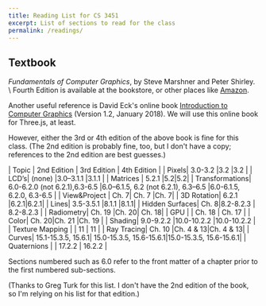 ```yaml
---
title: Reading List for CS 3451
excerpt: List of sections to read for the class
permalink: /readings/
---
```


## Textbook

*Fundamentals of Computer Graphics*, by Steve Marshner and Peter Shirley.   \\
Fourth Edition is available at the bookstore, or other places like [Amazon](https://www.amazon.com/Fundamentals-Computer-Graphics-Steve-Marschner-ebook-dp-B07JNJ3284/dp/B07JNJ3284/ref=mt_kindle?_encoding=UTF8&me=&qid=1564237012).

Another useful reference is David Eck's online book [Introduction to Computer Graphics](http://math.hws.edu/graphicsbook/) (Version 1.2, January 2018).  We will use this online book for Three.js, at least.

However, either the 3rd or 4th edition of the above book is fine for this class. (The 2nd edition is probably fine, too, but I don't have a copy; references to the 2nd edition are best guesses.)

| Topic | 2nd Edition | 3rd Edition | 4th Edition |
| Pixels| 3.0-3.2 |3.2 |3.2 |
| LCD’s| (none) |3.0–3.1.1 |3.1.1 |
| Matrices | 5.2.1 |5.2|5.2|
| Transformations|  6.0-6.2.0 (not 6.2.1),6.3-6.5 |6.0–6.1.5, 6.2 (not 6.2.1), 6.3–6.5 |6.0-6.1.5, 6.2.0, 6.3-6.5 |
| View&Project | Ch. 7| Ch. 7 |Ch. 7|
| 3D Rotation|  6.2.1 |6.2.1|6.2.1|
| Lines| 3.5-3.5.1 |8.1.1 |8.1.1|
| Hidden Surfaces| Ch. 8|8.2-8.2.3 | 8.2-8.2.3 |
| Radiometry| Ch. 19 |Ch. 20| Ch. 18|
| GPU | | Ch. 18 | Ch. 17 |
| Color| Ch. 20|Ch. 21 |Ch. 19 |
| Shading| 9.0-9.2.2 |10.0-10.2.2 |10.0-10.2.2 |
| Texture Mapping | | 11 | 11 | 
| Ray Tracing| Ch. 10 |Ch. 4 & 13|Ch. 4 & 13|
| Curves| 15.1-15.3.5, 15.6.1| 15.0-15.3.5, 15.6-15.6.1|15.0-15.3.5, 15.6-15.6.1|
| Quaternions | | 17.2.2 | 16.2.2 |

Sections numbered such as 6.0 refer to the front matter of a chapter prior to the first numbered sub-sections.

(Thanks to Greg Turk for this list.  I don't have the 2nd edition of the book, so I'm relying on his list for that edition.)